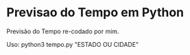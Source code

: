 # Previsao do Tempo em Python
Previsão do Tempo re-codado por mim.

Uso: python3 tempo.py "ESTADO OU CIDADE"
